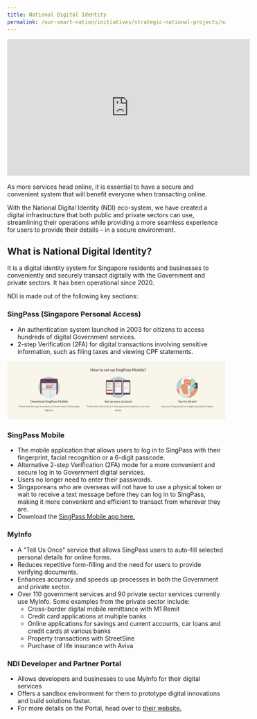 ```yaml
---
title: National Digital Identity 
permalink: /our-smart-nation/initiatives/strategic-national-projects/national-digital-identity
---
```


<iframe width="560" height="315" src="https://www.youtube.com/embed/bdiSXeQ2i5s" frameborder="0" allow="accelerometer; autoplay; clipboard-write; encrypted-media; gyroscope; picture-in-picture" allowfullscreen></iframe>

As more services head online, it is essential to have a secure and convenient system that will benefit everyone when transacting online. 

With the National Digital Identity (NDI) eco-system, we have created a digital infrastructure that both public and private sectors can use, streamlining their operations while providing a more seamless experience for users to provide their details – in a secure environment.

## What is National Digital Identity?

It is a digital identity system for Singapore residents and businesses to conveniently and securely transact digitally with the Government and private sectors. It has been operational since 2020. 

NDI is made out of the following key sections:  

### SingPass (Singapore Personal Access)

- An authentication system launched in 2003 for citizens to access hundreds of digital Government services.
- 2-step Verification (2FA) for digital transactions involving sensitive information, such as filing taxes and viewing CPF statements.

![SingPass mobile app setup](/images/our-smart-nation/Initiatives/SingPass-mobile-setup.png)

### SingPass Mobile

- The mobile application that allows users to log in to SingPass with their fingerprint, facial recognition or a 6-digit passcode.
- Alternative 2-step Verification (2FA) mode for a more convenient and secure log in to Government digital services.
- Users no longer need to enter their passwords.
- Singaporeans who are overseas will not have to use a physical token or wait to receive a text message before they can log in to SingPass, making it more convenient and efficient to transact from wherever they are. 
- Download the <a href="https://app.singpass.gov.sg/" target="_blank">SingPass Mobile app here.</a> 

### MyInfo

- A "Tell Us Once" service that allows SingPass users to auto-fill selected personal details for online forms.
- Reduces repetitive form-filling and the need for users to provide verifying documents.
- Enhances accuracy and speeds up processes in both the Government and private sector.
- Over 110 government services and 90 private sector services currently use MyInfo. Some examples from the private sector include:
  - Cross-border digital mobile remittance with M1 Remit
  - Credit card applications at multiple banks
  - Online applications for savings and current accounts, car loans and credit cards at various banks 
  - Property transactions with StreetSine
  - Purchase of life insurance with Aviva
 
### NDI Developer and Partner Portal

- Allows developers and businesses to use MyInfo for their digital services
- Offers a sandbox environment for them to prototype digital innovations and build solutions faster.
- For more details on the Portal, head over to <a href="https://www.ndi-api.gov.sg/" target="_blank">their website.</a>
